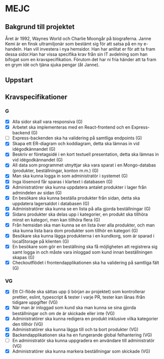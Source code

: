 # MEJC

## Bakgrund till projektet

Året är 1992, Waynes World och Charlie Moongår på biograferna. Janne Kemi är en finsk ultramiljonär som bestämt sig för att satsa på en ny e-handeln.
Han vill investera i nya hemsidor. Han har anlitat er för att ta fram dessa sidor.Han har vissa specifika krav från sin IT avdelning som han bifogat
som en kravspecifikation. Förutom det har ni fria händer att ta fram en grym idé och tjäna sjuka pengar (åt Janne).

## Uppstart

## Kravspecifikationer

### G

- [x] Alla sidor skall vara responsiva (G)
- [x] Arbetet ska implementeras med en React-frontend och en Express-backend (G)
- [ ] Express-backenden ska ha validering på samtliga endpoints (G)
- [x] Skapa ett ER-diagram och koddiagram, detta ska lämnas in vid idégodkännandet (G)
- [x] Beskriv er företagsidé i en kort textuell presentation, detta ska lämnas in vid idégodkännandet (G)
- [x] All data som programmet utnyttjar ska vara sparat i en Mongo-databas (produkter, beställningar, konton m.m.) (G)
- [x] Man ska kunna logga in som administratör i systemet (G)
- [x] Inga lösenord får sparas i klartext i databasen (G)
- [x] Administratörer ska kunna uppdatera antalet produkter i lager från admindelen av sidan (G)
- [x] En besökare ska kunna beställa produkter från sidan, detta ska uppdatera lagersaldot i databasen (G)
- [x] Administratörer ska kunna se en lista på alla gjorda beställningar (G)
- [x] Sidans produkter ska delas upp i kategorier, en produkt ska tillhöra minst en kategori, men kan tillhöra flera (G)
- [x] Från hemsidan ska man kunna se en lista över alla produkter, och man ska kunna lista bara dom produkter som tillhör en kategori (G)
- [x] Besökare ska kunna lägga produkterna i en kundkorg, som är sparad i localStorage på klienten (G)
- [x] En besökare som gör en beställning ska få möjligheten att registrera sig samt logga in och måste vara inloggad som kund innan beställningen skapas (G)
- [x] Checkoutflödet i frontendapplikationen ska ha validering på samtliga fält (G)

### VG

- [x] Ett CI-flöde ska sättas upp (i början av projektet) som kontrollerar prettier, eslint, typescript & tester i varje PR, tester kan lånas ifrån tidigare uppgifter (VG)
- [x] När man är inloggad som kund ska man kunna se sina gjorda beställningar och om de är skickade eller inte (VG)
- [x] Administratörer ska kunna redigera en produkt inklusive vilka kategorier den tillhör (VG)
- [x] Administratörer ska kunna lägga till och ta bort produkter (VG)
- [x] Backendapplikationen ska ha en fungerande global felhantering (VG)
- [ ] En administratör ska kunna uppgradera en användare till administratör (VG)
- [x] Administratörer ska kunna markera beställningar som skickade (VG)
